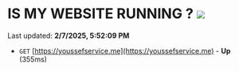 # IS MY WEBSITE RUNNING ? [![](https://img.shields.io/static/v1?label=Sponsor&message=%E2%9D%A4&logo=GitHub&color=%23fe8e86)](https://github.com/sponsors/Youssef-Lehmam)

Last updated: **2/7/2025, 5:52:09 PM**

- `GET` [https://youssefservice.me](https://youssefservice.me) - **Up** (355ms)
